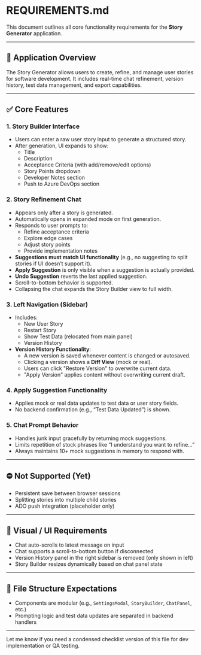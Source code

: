 # REQUIREMENTS.md

This document outlines all core functionality requirements for the **Story Generator** application.

---

## 🧭 Application Overview
The Story Generator allows users to create, refine, and manage user stories for software development. It includes real-time chat refinement, version history, test data management, and export capabilities.

---

## ✅ Core Features

### 1. Story Builder Interface
- Users can enter a raw user story input to generate a structured story.
- After generation, UI expands to show:
  - Title
  - Description
  - Acceptance Criteria (with add/remove/edit options)
  - Story Points dropdown
  - Developer Notes section
  - Push to Azure DevOps section

### 2. Story Refinement Chat
- Appears only after a story is generated.
- Automatically opens in expanded mode on first generation.
- Responds to user prompts to:
  - Refine acceptance criteria
  - Explore edge cases
  - Adjust story points
  - Provide implementation notes
- **Suggestions must match UI functionality** (e.g., no suggesting to split stories if UI doesn’t support it).
- **Apply Suggestion** is only visible when a suggestion is actually provided.
- **Undo Suggestion** reverts the last applied suggestion.
- Scroll-to-bottom behavior is supported.
- Collapsing the chat expands the Story Builder view to full width.

### 3. Left Navigation (Sidebar)
- Includes:
  - New User Story
  - Restart Story
  - Show Test Data (relocated from main panel)
  - Version History
- **Version History Functionality**:
  - A new version is saved whenever content is changed or autosaved.
  - Clicking a version shows a **Diff View** (mock or real).
  - Users can click "Restore Version" to overwrite current data.
  - "Apply Version" applies content without overwriting current draft.

### 4. Apply Suggestion Functionality
- Applies mock or real data updates to test data or user story fields.
- No backend confirmation (e.g., “Test Data Updated”) is shown.

### 5. Chat Prompt Behavior
- Handles junk input gracefully by returning mock suggestions.
- Limits repetition of stock phrases like “I understand you want to refine…”
- Always maintains 10+ mock suggestions in memory to respond with.

---

## ⛔️ Not Supported (Yet)
- Persistent save between browser sessions
- Splitting stories into multiple child stories
- ADO push integration (placeholder only)

---

## 📌 Visual / UI Requirements
- Chat auto-scrolls to latest message on input
- Chat supports a scroll-to-bottom button if disconnected
- Version History panel in the right sidebar is removed (only shown in left)
- Story Builder resizes dynamically based on chat panel state

---

## 📁 File Structure Expectations
- Components are modular (e.g., `SettingsModal`, `StoryBuilder`, `ChatPanel`, etc.)
- Prompting logic and test data updates are separated in backend handlers

---

Let me know if you need a condensed checklist version of this file for dev implementation or QA testing.